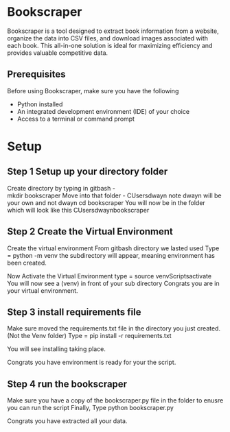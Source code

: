 # Bookscraper
Bookscraper is a tool designed to extract book information from a website, organize the data into CSV files, and download images associated with each book. This all-in-one solution is ideal for maximizing efficiency and provides valuable competitive data.

## Prerequisites

Before using Bookscraper, make sure you have the following

- Python installed
- An integrated development environment (IDE) of your choice
- Access to a terminal or command prompt

# Setup #

## Step 1 Setup up your directory folder

Create directory by typing in gitbash  -  
     mkdir bookscraper
Move into that folder - CUsersdwayn   note dwayn will be your own and not dwayn
    cd bookscraper
You will now be in the folder which will look like this CUsersdwaynbookscraper

## Step 2 Create the Virtual Environment
Create the virtual environment
From gitbash directory we lasted used
Type = python -m venv
the subdirectory will appear, meaning environment has been created. 

Now Activate the Virtual Environment
type = source venvScriptsactivate
You will now see a (venv) in front of your sub directory
Congrats you are in your virtual environment.


## Step 3 install requirements file
Make sure moved the requirements.txt file in the directory you just created. (Not the Venv folder)
Type = pip install -r requirements.txt

You will see installing taking place. 

Congrats you have environment is ready for your the script. 

## Step 4 run the bookscraper
Make sure you have a copy of the bookscraper.py file in the folder to enusre you can run the script
Finally, 
Type python bookscraper.py

Congrats you have extracted all your data. 